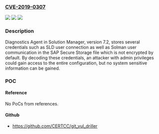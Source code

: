 ### [CVE-2019-0307](https://cve.mitre.org/cgi-bin/cvename.cgi?name=CVE-2019-0307)
![](https://img.shields.io/static/v1?label=Product&message=SAP%20Solution%20Manager(Diagnostics%20Agent)&color=blue)
![](https://img.shields.io/static/v1?label=Version&message=%3C7.2%20&color=brighgreen)
![](https://img.shields.io/static/v1?label=Vulnerability&message=Information%20Disclosure&color=brighgreen)

### Description

Diagnostics Agent in Solution Manager, version 7.2, stores several credentials such as SLD user connection as well as Solman user communication in the SAP Secure Storage file which is not encrypted by default. By decoding these credentials, an attacker with admin privileges could gain access to the entire configuration, but no system sensitive information can be gained.

### POC

#### Reference
No PoCs from references.

#### Github
- https://github.com/CERTCC/git_vul_driller

